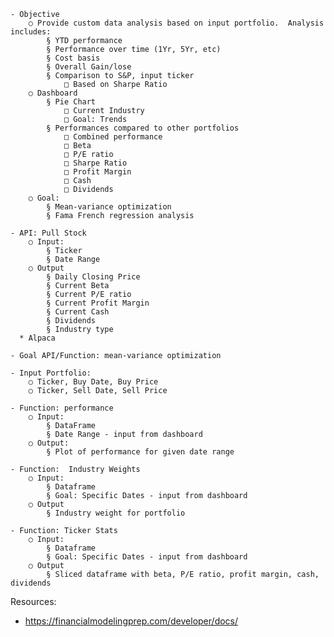 	- Objective
		○ Provide custom data analysis based on input portfolio.  Analysis includes:
			§ YTD performance
			§ Performance over time (1Yr, 5Yr, etc)
			§ Cost basis
			§ Overall Gain/lose
			§ Comparison to S&P, input ticker
				□ Based on Sharpe Ratio
		○ Dashboard
			§ Pie Chart
				□ Current Industry
				□ Goal: Trends
			§ Performances compared to other portfolios
				□ Combined performance
				□ Beta
				□ P/E ratio
				□ Sharpe Ratio
				□ Profit Margin
				□ Cash
				□ Dividends
		○ Goal:
			§ Mean-variance optimization
            § Fama French regression analysis
		
	- API: Pull Stock
		○ Input:
			§ Ticker
			§ Date Range
		○ Output
			§ Daily Closing Price
			§ Current Beta
			§ Current P/E ratio
			§ Current Profit Margin
			§ Current Cash
			§ Dividends
			§ Industry type
      * Alpaca
      
	- Goal API/Function: mean-variance optimization

	- Input Portfolio:
		○ Ticker, Buy Date, Buy Price
		○ Ticker, Sell Date, Sell Price
		
	- Function: performance
		○ Input: 
			§ DataFrame
			§ Date Range - input from dashboard
		○ Output:
			§ Plot of performance for given date range
	
	- Function:  Industry Weights
		○ Input:
			§ Dataframe
			§ Goal: Specific Dates - input from dashboard
		○ Output
			§ Industry weight for portfolio
	
	- Function: Ticker Stats
		○ Input:
			§ Dataframe
			§ Goal: Specific Dates - input from dashboard
		○ Output
			§ Sliced dataframe with beta, P/E ratio, profit margin, cash, dividends
            
Resources:
- https://financialmodelingprep.com/developer/docs/
